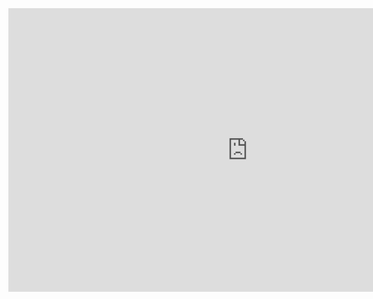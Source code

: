 <html lang="en">
<head>
  <meta charset="UTF-8">
  <meta name="viewport" content="width=device-width, initial-scale=1.0">
  <meta http-equiv="refresh" content="60"> <!-- Refreshes every 60 seconds -->
  <title>Auto-Refresh Google Slides</title>
</head>
<body>
  <iframe src="https://docs.google.com/presentation/d/e/2PACX-1vTfcBmdgohx4hzsry3pCq_iSegtzMMcGJq-GKqedMF4yJp1epNNV47K_mEU9pP51qgGoGW7UfPI-GHy/embed?start=false&loop=false&delayms=3000" frameborder="0" width="960" height="569" allowfullscreen="true" mozallowfullscreen="true" webkitallowfullscreen="true"></iframe>
</body>
</html>
